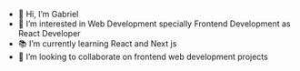 - 👋 Hi, I’m Gabriel
- 👀 I’m interested in Web Development specially Frontend Development as React Developer
- 📚 I’m currently learning React and Next js
- 🤝 I’m looking to collaborate on frontend web development projects
